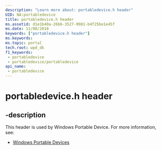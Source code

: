 ```yaml
---
description: "Learn more about: portabledevice.h header"
UID: NA:portabledevice
title: portabledevice.h header
ms.assetid: d1e1b40a-26b6-3527-9981-b4f25be1e45f
ms.date: 11/08/2018
keywords: ["portabledevice.h header"]
ms.keywords: 
ms.topic: portal
tech.root: wpd_dk
f1_keywords:
 - portabledevice
 - portabledevice/portabledevice
api_name:
 - portabledevice
---
```


# portabledevice.h header


## -description

This header is used by Windows Portable Device. For more information, see:

- [Windows Portable Devices](../_wpd_dk/index.md)

